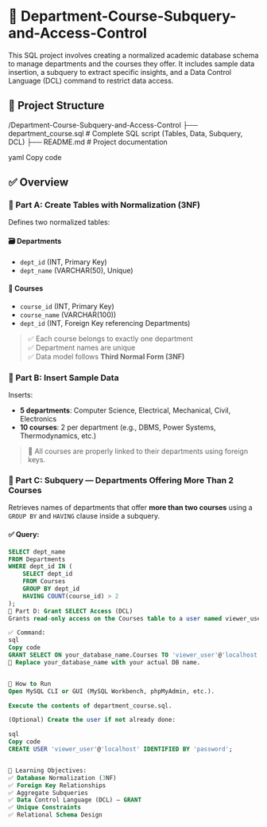 # 📘 Department-Course-Subquery-and-Access-Control

This SQL project involves creating a normalized academic database schema to manage departments and the courses they offer. It includes sample data insertion, a subquery to extract specific insights, and a Data Control Language (DCL) command to restrict data access.

## 📂 Project Structure

/Department-Course-Subquery-and-Access-Control
├── department_course.sql # Complete SQL script (Tables, Data, Subquery, DCL)
├── README.md # Project documentation

yaml
Copy code


## ✅ Overview

### 🔹 Part A: Create Tables with Normalization (3NF)

Defines two normalized tables:

#### 🗃️ Departments
- `dept_id` (INT, Primary Key)
- `dept_name` (VARCHAR(50), Unique)

#### 📘 Courses
- `course_id` (INT, Primary Key)
- `course_name` (VARCHAR(100))
- `dept_id` (INT, Foreign Key referencing Departments)

> ✅ Each course belongs to exactly one department  
> ✅ Department names are unique  
> ✅ Data model follows **Third Normal Form (3NF)**


### 🔹 Part B: Insert Sample Data

Inserts:
- **5 departments**: Computer Science, Electrical, Mechanical, Civil, Electronics
- **10 courses**: 2 per department (e.g., DBMS, Power Systems, Thermodynamics, etc.)

> 🔗 All courses are properly linked to their departments using foreign keys.


### 🔹 Part C: Subquery — Departments Offering More Than 2 Courses

Retrieves names of departments that offer **more than two courses** using a `GROUP BY` and `HAVING` clause inside a subquery.

#### ✅ Query:
```sql
SELECT dept_name
FROM Departments
WHERE dept_id IN (
    SELECT dept_id
    FROM Courses
    GROUP BY dept_id
    HAVING COUNT(course_id) > 2
);
🔹 Part D: Grant SELECT Access (DCL)
Grants read-only access on the Courses table to a user named viewer_user.

✅ Command:
sql
Copy code
GRANT SELECT ON your_database_name.Courses TO 'viewer_user'@'localhost';
🔐 Replace your_database_name with your actual DB name.


🚀 How to Run
Open MySQL CLI or GUI (MySQL Workbench, phpMyAdmin, etc.).

Execute the contents of department_course.sql.

(Optional) Create the user if not already done:

sql
Copy code
CREATE USER 'viewer_user'@'localhost' IDENTIFIED BY 'password';


🧠 Learning Objectives:
✅ Database Normalization (3NF)
✅ Foreign Key Relationships
✅ Aggregate Subqueries
✅ Data Control Language (DCL) – GRANT
✅ Unique Constraints
✅ Relational Schema Design
